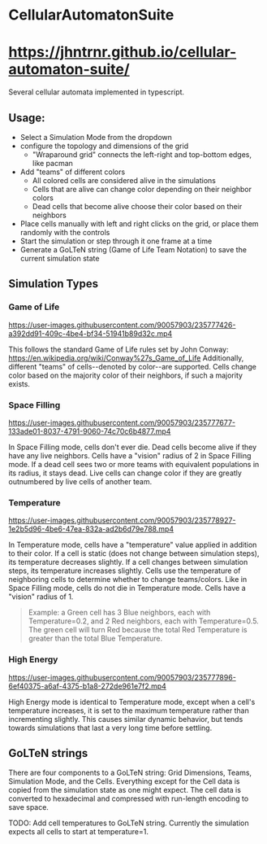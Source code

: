 # CellularAutomatonSuite
# https://jhntrnr.github.io/cellular-automaton-suite/

Several cellular automata implemented in typescript.

## Usage:
- Select a Simulation Mode from the dropdown
- configure the topology and dimensions of the grid
    - "Wraparound grid" connects the left-right and top-bottom edges, like pacman
- Add "teams" of different colors
    - All colored cells are considered alive in the simulations
    - Cells that are alive can change color depending on their neighbor colors
    - Dead cells that become alive choose their color based on their neighbors
- Place cells manually with left and right clicks on the grid, or place them randomly with the controls
- Start the simulation or step through it one frame at a time
- Generate a GoLTeN string (Game of Life Team Notation) to save the current simulation state

## Simulation Types
### Game of Life

https://user-images.githubusercontent.com/90057903/235777426-a392dd91-409c-4be4-bf34-51941b89d32c.mp4

This follows the standard Game of Life rules set by John Conway: https://en.wikipedia.org/wiki/Conway%27s_Game_of_Life
Additionally, different "teams" of cells--denoted by color--are supported.
Cells change color based on the majority color of their neighbors, if such a majority exists.

### Space Filling

https://user-images.githubusercontent.com/90057903/235777677-133ade01-8037-4791-9060-74c70c6b4877.mp4

In Space Filling mode, cells don't ever die. Dead cells become alive if they have any live neighbors.
Cells have a "vision" radius of 2 in Space Filling mode.
If a dead cell sees two or more teams with equivalent populations in its radius, it stays dead.
Live cells can change color if they are greatly outnumbered by live cells of another team.

### Temperature


https://user-images.githubusercontent.com/90057903/235778927-1e2b5d96-4be6-47ea-832a-ad2b6d79e788.mp4


In Temperature mode, cells have a "temperature" value applied in addition to their color.
If a cell is static (does not change between simulation steps), its temperature decreases slightly.
If a cell changes between simulation steps, its temperature increases slightly.
Cells use the temperature of neighboring cells to determine whether to change teams/colors.
Like in Space Filling mode, cells do not die in Temperature mode. Cells have a "vision" radius of 1.

>Example: a Green cell has 3 Blue neighbors, each with Temperature=0.2, and 2 Red neighbors, each with Temperature=0.5.
>The green cell will turn Red because the total Red Temperature is greater than the total Blue Temperature.

### High Energy

https://user-images.githubusercontent.com/90057903/235777896-6ef40375-a6af-4375-b1a8-272de961e7f2.mp4

High Energy mode is identical to Temperature mode, except when a cell's temperature increases, it is set to the maximum temperature rather than incrementing slightly.
This causes similar dynamic behavior, but tends towards simulations that last a very long time before settling.

## GoLTeN strings

There are four components to a GoLTeN string: Grid Dimensions, Teams, Simulation Mode, and the Cells.
Everything except for the Cell data is copied from the simulation state as one might expect.
The cell data is converted to hexadecimal and compressed with run-length encoding to save space.

TODO: Add cell temperatures to GoLTeN string. Currently the simulation expects all cells to start at temperature=1.
